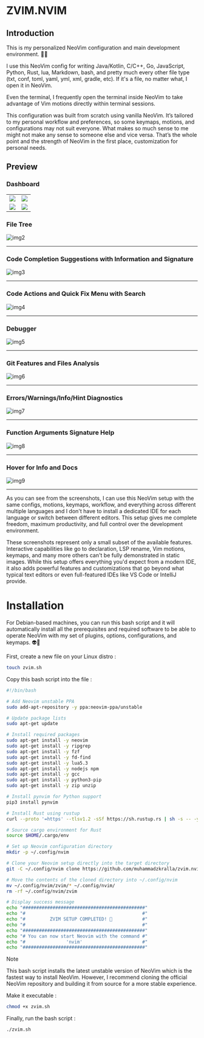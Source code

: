 # ZVIM.NVIM

## Introduction

This is my personalized NeoVim configuration and main development environment. 🥷😈

I use this NeoVim config for writing Java/Kotlin, C/C++, Go, JavaScript, Python, Rust, lua, Markdown, bash, and pretty much every other file type (txt, conf, toml, yaml, yml, xml, gradle, etc). If it's a file, no matter what, I open it in NeoVim.

Even the terminal, I frequently open the terminal inside NeoVim to take advantage of Vim motions directly within terminal sessions.

This configuration was built from scratch using vanilla NeoVim. It’s tailored to my personal workflow and preferences, so some keymaps, motions, and configurations may not suit everyone. What makes so much sense to me might not make any sense to someone else and vice versa. That’s the whole point and the strength of NeoVim in the first place, customization for personal needs.

## Preview

### Dashboard

<table align="center">
  <tr>
    <td><img src="images/img10.png"/></td>
    <td><img src="images/img11.png"/></td>
  </tr>
  <tr>
    <td><img src="images/img12.png"/></td>
    <td><img src="images/img13.png"/></td>
  </tr>
</table>

<!-- ![img1](images/img1.png) <hr> -->
### File Tree
![img2](images/img2.png) <hr>
### Code Completion Suggestions with Information and Signature
![img3](images/img3.png) <hr>
### Code Actions and Quick Fix Menu with Search
![img4](images/img4.png) <hr>
### Debugger
![img5](images/img5.png) <hr>
### Git Features and Files Analysis
![img6](images/img6.png) <hr>
### Errors/Warnings/Info/Hint Diagnostics
![img7](images/img7.png) <hr>
### Function Arguments Signature Help
![img8](images/img8.png) <hr>
### Hover for Info and Docs
![img9](images/img9.png) <hr>

As you can see from the screenshots, I can use this NeoVim setup with the same configs, motions, keymaps, workflow, and everything across different multiple languages and I don't have to install a dedicated IDE for each language or switch between different editors. This setup gives me complete freedom, maximum productivity, and full control over the development environment.

These screenshots represent only a small subset of the available features. Interactive capabilities like go to declaration, LSP rename, Vim motions, keymaps, and many more others can't be fully demonstrated in static images. While this setup offers everything you'd expect from a modern IDE, it also adds powerful features and customizations that go beyond what typical text editors or even full-featured IDEs like VS Code or IntelliJ provide.

# Installation
For Debian-based machines, you can run this bash script and it will automatically install all the prerequisites and required software to be able to operate NeoVim with my set of plugins, options, configurations, and keymaps. 👽🍃 <br>

First, create a new file on your Linux distro : 
```bash
touch zvim.sh
```

Copy this bash script into the file :
```bash
#!/bin/bash

# Add Neovim unstable PPA
sudo add-apt-repository -y ppa:neovim-ppa/unstable

# Update package lists
sudo apt-get update

# Install required packages
sudo apt-get install -y neovim
sudo apt-get install -y ripgrep
sudo apt-get install -y fzf
sudo apt-get install -y fd-find
sudo apt-get install -y lua5.3
sudo apt-get install -y nodejs npm
sudo apt-get install -y gcc
sudo apt-get install -y python3-pip
sudo apt-get install -y zip unzip

# Install pynvim for Python support
pip3 install pynvim

# Install Rust using rustup
curl --proto '=https' --tlsv1.2 -sSf https://sh.rustup.rs | sh -s -- -y

# Source cargo environment for Rust
source $HOME/.cargo/env

# Set up Neovim configuration directory
mkdir -p ~/.config/nvim

# Clone your Neovim setup directly into the target directory
git -C ~/.config/nvim clone https://github.com/muhammadzkralla/zvim.nvim.git zvim

# Move the contents of the cloned directory into ~/.config/nvim
mv ~/.config/nvim/zvim/* ~/.config/nvim/
rm -rf ~/.config/nvim/zvim

# Display success message
echo "#############################################"
echo "#                                           #"
echo "#         ZVIM SETUP COMPLETED! 🎉           #"
echo "#                                           #"
echo "#############################################"
echo "# You can now start Neovim with the command #"
echo "#               'nvim'                      #"
echo "#############################################"
```

> [!NOTE]
> This bash script installs the latest unstable version of NeoVim which is the fastest way to install NeoVim. However, I recommend cloning the official NeoVim repository and building it from source for a more stable experience.

Make it executable : 
```bash
chmod +x zvim.sh
```

Finally, run the bash script : 
```bash
./zvim.sh
```
